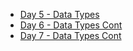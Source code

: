 - [Day 5 - Data Types](./day_5/data_types.md)
- [Day 6 - Data Types Cont ](./day_6/data_type_cont.md)
- [Day 7 - Data Types Cont](./day_7/day_7.md)